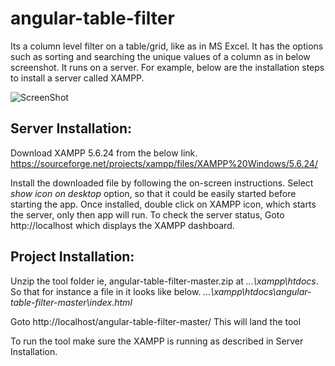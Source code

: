 # angular-table-filter
Its a column level filter on a table/grid, like as in MS Excel. It has the options such as sorting and searching the unique values of a column as in below screenshot.
It runs on a server. For example, below are the installation steps to install a server called XAMPP.

![ScreenShot](https://user-images.githubusercontent.com/14260257/30522998-ac7af530-9bf6-11e7-93d8-61135ebb0a65.png)

## Server Installation:
Download XAMPP 5.6.24 from the below link.
https://sourceforge.net/projects/xampp/files/XAMPP%20Windows/5.6.24/

Install the downloaded file by following the on-screen instructions.
Select *show icon on desktop* option, so that it could be easily started before starting the app.
Once installed, double click on XAMPP icon, which starts the server, only then app will run.
To check the server status, Goto http://localhost which displays the XAMPP dashboard.

## Project Installation:
Unzip the tool folder ie, angular-table-filter-master.zip at *...\xampp\htdocs*.
So that for instance a file in it looks like below.
*...\xampp\htdocs\angular-table-filter-master\index.html*

Goto http://localhost/angular-table-filter-master/
This will land the tool

To run the tool make sure the XAMPP is running as described in Server Installation.
